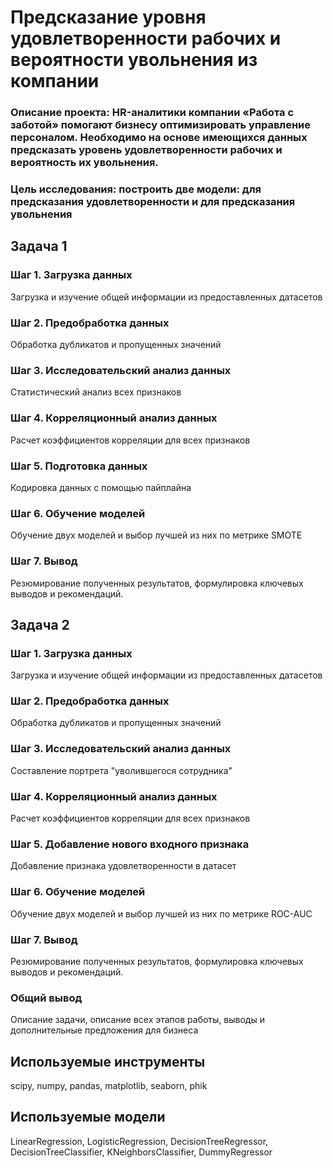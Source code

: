 # Предсказание уровня удовлетворенности рабочих и вероятности увольнения из компании
### Описание проекта: HR-аналитики компании «Работа с заботой» помогают бизнесу оптимизировать управление персоналом. Необходимо на основе имеющихся данных предсказать уровень удовлетворенности рабочих и вероятность их увольнения.
### Цель исследования: построить две модели: для предсказания удовлетворенности и для предсказания увольнения

## Задача 1

### Шаг 1. Загрузка данных
Загрузка и изучение общей информации из предоставленных датасетов

### Шаг 2. Предобработка данных
Обработка дубликатов и пропущенных значений

### Шаг 3. Исследовательский анализ данных
Статистический анализ всех признаков

### Шаг 4. Корреляционный анализ данных
Расчет коэффициентов корреляции для всех признаков

### Шаг 5. Подготовка данных
Кодировка данных с помощью пайплайна

### Шаг 6. Обучение моделей
Обучение двух моделей и выбор лучшей из них по метрике SMOTE

### Шаг 7. Вывод
Резюмирование полученных результатов, формулировка ключевых выводов и рекомендаций.

## Задача 2

### Шаг 1. Загрузка данных
Загрузка и изучение общей информации из предоставленных датасетов

### Шаг 2. Предобработка данных
Обработка дубликатов и пропущенных значений

### Шаг 3. Исследовательский анализ данных
Составление портрета "уволившегося сотрудника"

### Шаг 4. Корреляционный анализ данных
Расчет коэффициентов корреляции для всех признаков

### Шаг 5. Добавление нового входного признака
Добавление признака удовлетворенности в датасет

### Шаг 6. Обучение моделей
Обучение двух моделей и выбор лучшей из них по метрике ROC-AUC

### Шаг 7. Вывод
Резюмирование полученных результатов, формулировка ключевых выводов и рекомендаций.

### Общий вывод
Описание задачи, описание всех этапов работы, выводы и дополнительные предложения для бизнеса

## Используемые инструменты
scipy, numpy, pandas, matplotlib, seaborn, phik
## Используемые модели
LinearRegression, LogisticRegression, DecisionTreeRegressor, DecisionTreeClassifier, KNeighborsClassifier, DummyRegressor
